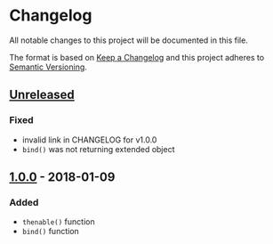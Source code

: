 # Changelog
All notable changes to this project will be documented in this file.

The format is based on [Keep a Changelog](http://keepachangelog.com/en/1.0.0/)
and this project adheres to [Semantic Versioning](http://semver.org/spec/v2.0.0.html).

## [Unreleased]
### Fixed

* invalid link in CHANGELOG for v1.0.0
* `bind()` was not returning extended object

## [1.0.0] - 2018-01-09
### Added
- `thenable()` function
- `bind()` function

[Unreleased]: https://github.com/baethon/promise-duck/compare/v1.0.0...HEAD
[1.0.0]: https://github.com/baethon/promise-duck/compare/043406a...v1.0.0
